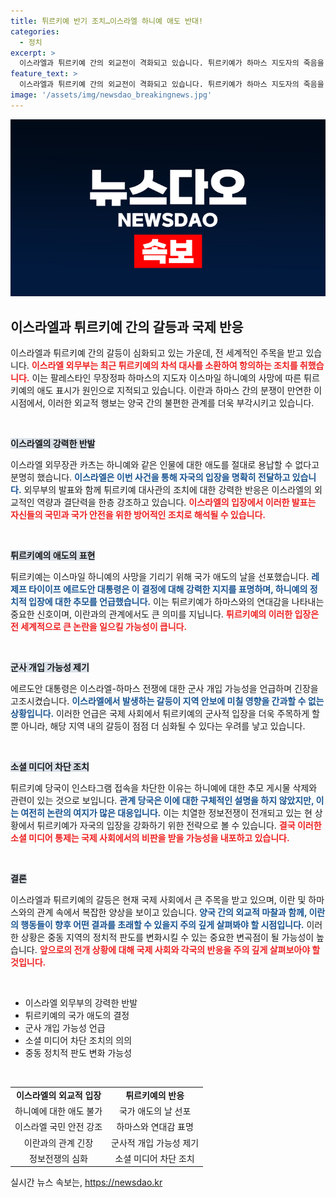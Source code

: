 ```yaml
---
title: 튀르키예 반기 조치…이스라엘 하니예 애도 반대!
categories:
  - 정치
excerpt: >
  이스라엘과 튀르키예 간의 외교전이 격화되고 있습니다. 튀르키예가 하마스 지도자의 죽음을 애도하자 이스라엘은 항의하며 대사를 소환했습니다. 이에 튀르키예는 인스타그램 접속을 차단하는 초강수를 두었는데, 과연 이 갈등의 끝은 어디일까요?
feature_text: >
  이스라엘과 튀르키예 간의 외교전이 격화되고 있습니다. 튀르키예가 하마스 지도자의 죽음을 애도하자 이스라엘은 항의하며 대사를 소환했습니다. 이에 튀르키예는 인스타그램 접속을 차단하는 초강수를 두었는데, 과연 이 갈등의 끝은 어디일까요?
image: '/assets/img/newsdao_breakingnews.jpg'
---
```


<p><img src="/assets/img/newsdao_breakingnews.jpg" alt="bookingtag 속보" /></p>

<h2 data-ke-size="size26">이스라엘과 튀르키예 간의 갈등과 국제 반응</h2>

<p data-ke-size="size16">이스라엘과 튀르키예 간의 갈등이 심화되고 있는 가운데, 전 세계적인 주목을 받고 있습니다. <b><span style="color: #ee2323;">이스라엘 외무부는 최근 튀르키예의 차석 대사를 소환하여 항의하는 조치를 취했습니다.</span></b> 이는 팔레스타인 무장정파 하마스의 지도자 이스마일 하니예의 사망에 따른 튀르키예의 애도 표시가 원인으로 지적되고 있습니다. 이란과 하마스 간의 분쟁이 만연한 이 시점에서, 이러한 외교적 행보는 양국 간의 불편한 관계를 더욱 부각시키고 있습니다.</p>

<p data-ke-size="size16">&nbsp;</p>

<p><b><span style="background-color: #21538527;">이스라엘의 강력한 반발</span></b></p>

<p data-ke-size="size16">이스라엘 외무장관 카츠는 하니예와 같은 인물에 대한 애도를 절대로 용납할 수 없다고 분명히 했습니다. <b><span style="color: #1a5490;">이스라엘은 이번 사건을 통해 자국의 입장을 명확히 전달하고 있습니다.</span></b> 외무부의 발표와 함께 튀르키예 대사관의 조치에 대한 강력한 반응은 이스라엘의 외교적인 역량과 결단력을 한층 강조하고 있습니다. <b><span style="color: #ee2323;">이스라엘의 입장에서 이러한 발표는 자신들의 국민과 국가 안전을 위한 방어적인 조치로 해석될 수 있습니다.</span></b></p>

<p data-ke-size="size16">&nbsp;</p>

<p><b><span style="background-color: #21538527;">튀르키예의 애도의 표현</span></b></p>

<p data-ke-size="size16">튀르키예는 이스마일 하니예의 사망을 기리기 위해 국가 애도의 날을 선포했습니다. <b><span style="color: #1a5490;">레제프 타이이프 에르도안 대통령은 이 결정에 대해 강력한 지지를 표명하며, 하니예의 정치적 입장에 대한 추모를 언급했습니다.</span></b> 이는 튀르키예가 하마스와의 연대감을 나타내는 중요한 신호이며, 이란과의 관계에서도 큰 의미를 지닙니다. <b><span style="color: #ee2323;">튀르키예의 이러한 입장은 전 세계적으로 큰 논란을 일으킬 가능성이 큽니다.</span></b></p>

<p data-ke-size="size16">&nbsp;</p>

<p><b><span style="background-color: #21538527;">군사 개입 가능성 제기</span></b></p>

<p data-ke-size="size16">에르도안 대통령은 이스라엘-하마스 전쟁에 대한 군사 개입 가능성을 언급하며 긴장을 고조시켰습니다. <b><span style="color: #1a5490;">이스라엘에서 발생하는 갈등이 지역 안보에 미칠 영향을 간과할 수 없는 상황입니다.</span></b> 이러한 언급은 국제 사회에서 튀르키예의 군사적 입장을 더욱 주목하게 할 뿐 아니라, 해당 지역 내의 갈등이 점점 더 심화될 수 있다는 우려를 낳고 있습니다.</p>

<p data-ke-size="size16">&nbsp;</p>

<p><b><span style="background-color: #21538527;">소셜 미디어 차단 조치</span></b></p>

<p data-ke-size="size16">튀르키예 당국이 인스타그램 접속을 차단한 이유는 하니예에 대한 추모 게시물 삭제와 관련이 있는 것으로 보입니다. <b><span style="color: #1a5490;">관계 당국은 이에 대한 구체적인 설명을 하지 않았지만, 이는 여전히 논란의 여지가 많은 대응입니다.</span></b> 이는 치열한 정보전쟁이 전개되고 있는 현 상황에서 튀르키예가 자국의 입장을 강화하기 위한 전략으로 볼 수 있습니다. <b><span style="color: #ee2323;">결국 이러한 소셜 미디어 통제는 국제 사회에서의 비판을 받을 가능성을 내포하고 있습니다.</span></b></p>

<p data-ke-size="size16">&nbsp;</p>

<p><b><span style="background-color: #21538527;">결론</span></b></p>

<p data-ke-size="size16">이스라엘과 튀르키예의 갈등은 현재 국제 사회에서 큰 주목을 받고 있으며, 이란 및 하마스와의 관계 속에서 복잡한 양상을 보이고 있습니다. <b><span style="color: #1a5490;">양국 간의 외교적 마찰과 함께, 이란의 행동들이 향후 어떤 결과를 초래할 수 있을지 주의 깊게 살펴봐야 할 시점입니다.</span></b> 이러한 상황은 중동 지역의 정치적 판도를 변화시킬 수 있는 중요한 변곡점이 될 가능성이 높습니다. <b><span style="color: #ee2323;">앞으로의 전개 상황에 대해 국제 사회와 각국의 반응을 주의 깊게 살펴보아야 할 것입니다.</span></b></p>

<p data-ke-size="size16">&nbsp;</p>

<ul>
<li>이스라엘 외무부의 강력한 반발</li>
<li>튀르키예의 국가 애도의 결정</li>
<li>군사 개입 가능성 언급</li>
<li>소셜 미디어 차단 조치의 의의</li>
<li>중동 정치적 판도 변화 가능성</li>
</ul>

<p data-ke-size="size16">&nbsp;</p>

<table style="border-collapse: collapse; width: 100%;">
<tbody>
<tr>
<td style="text-align: center; height: 17px;"><b>이스라엘의 외교적 입장</b></td>
<td style="text-align: center; height: 17px;"><b>튀르키예의 반응</b></td>
</tr>
<tr>
<td style="text-align: center; height: 17px;">하니예에 대한 애도 불가</td>
<td style="text-align: center; height: 17px;">국가 애도의 날 선포</td>
</tr>
<tr>
<td style="text-align: center; height: 17px;">이스라엘 국민 안전 강조</td>
<td style="text-align: center; height: 17px;">하마스와 연대감 표명</td>
</tr>
<tr>
<td style="text-align: center; height: 17px;">이란과의 관계 긴장</td>
<td style="text-align: center; height: 17px;">군사적 개입 가능성 제기</td>
</tr>
<tr>
<td style="text-align: center; height: 17px;">정보전쟁의 심화</td>
<td style="text-align: center; height: 17px;">소셜 미디어 차단 조치</td>
</tr>
</tbody>
</table>
실시간 뉴스 속보는, <a href="https://newsdao.kr" rel="dofollow">https://newsdao.kr</a>


